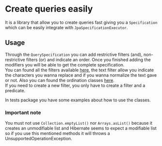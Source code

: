 # Create queries easily

It is a library that allow you to create queries fast giving you a `Specification` which can be easily integrate with `JpaSpecificationExecutor`.

## Usage

Through the `QuerySpecification` you can add restrictive filters (and), non-restrictive filters (or) and indicate an order. Once you finished adding the modifiers you will be able to get the complete specification.  
You can found all the filters available [here](https://github.com/cjgmj/dynamicQuery/tree/master/src/main/java/com/cjgmj/dynamicQuery/modifier/filter), the text filter allow you indicate the characters you wanna replace and if you wanna normalize the text gave or not. Also you can found the ordination classes [here](https://github.com/cjgmj/dynamicQuery/tree/master/src/main/java/com/cjgmj/dynamicQuery/modifier/order).  
If you need to create a new filter, you only have to create a filter and a predicate.

In tests package you have some examples about how to use the classes.

### Important note

You must not use `Collection.emptyList()` nor `Arrays.asList()` because it creates an unmodifiable list and Hibernate seems to expect a modifiable list so if you use this mentioned methods it will throws a UnsupportedOperationException.
